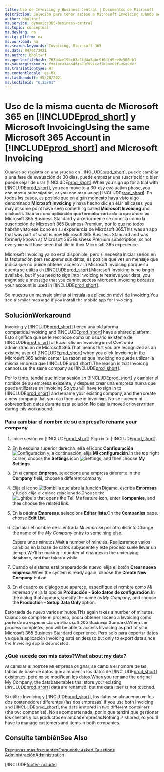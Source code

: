 ```yaml
---
title: Uso de Invoicing y Business Central | Documentos de Microsoft
description: Solución para tener acceso a Microsoft Invoicing cuando se ha registrado en Dynamics 365 Business Central.
author: bholtorf
ms.service: dynamics365-business-central
ms.topic: conceptual
ms.devlang: na
ms.tgt_pltfrm: na
ms.workload: na
ms.search.keywords: Invoicing, Microsoft 365
ms.date: 04/01/2021
ms.author: bholtorf
ms.openlocfilehash: 763b4ae19bc83a1fd4a3abc9d6dfd5ee0c386eb1
ms.sourcegitcommit: f9a190933eadf4608f591e2f1b04c69f1e5c0dc7
ms.translationtype: HT
ms.contentlocale: es-MX
ms.lasthandoff: 05/28/2021
ms.locfileid: "6115701"
---
```

# <a name="using-the-same-microsoft-365-account-in-prod_short-and-microsoft-invoicing"></a><span data-ttu-id="47456-103">Uso de la misma cuenta de Microsoft 365 en [!INCLUDE[prod_short](includes/prod_long.md)] y Microsoft Invoicing</span><span class="sxs-lookup"><span data-stu-id="47456-103">Using the same Microsoft 365 Account in [!INCLUDE[prod_short](includes/prod_long.md)] and Microsoft Invoicing</span></span>
<span data-ttu-id="47456-104">Cuando se registra en una prueba en [!INCLUDE[prod_short](includes/prod_short.md)], puede cambiar a una fase de evaluación de 30 días, puede empezar una suscripción o bien puede dejar de usar [!INCLUDE[prod_short](includes/prod_short.md)].</span><span class="sxs-lookup"><span data-stu-id="47456-104">When you sign up for a trial with [!INCLUDE[prod_short](includes/prod_short.md)], you can move to a 30-day evaluation phase, you can start a subscription, or you can stop using [!INCLUDE[prod_short](includes/prod_short.md)].</span></span> <span data-ttu-id="47456-105">En todos los casos, es posible que en algún momento haya visto algo denominado **Microsoft Invoicing** y haya hecho clic en él.</span><span class="sxs-lookup"><span data-stu-id="47456-105">In all cases, you may at some point have seen something called **Microsoft Invoicing** and clicked it.</span></span> <span data-ttu-id="47456-106">Esta era una aplicación que formaba parte de lo que ahora es Microsoft 365 Business Standard y anteriormente se conocía como la suscripción de Microsoft 365 Business Premium, por lo que no todos habrán visto ese icono en su experiencia de Microsoft 365.</span><span class="sxs-lookup"><span data-stu-id="47456-106">This was an app that was part of what is now Microsoft 365 Business Standard and was formerly known as Microsoft 365 Business Premium subscription, so not everyone will have seen that tile in their Microsoft 365 experience.</span></span>  

<span data-ttu-id="47456-107">Microsoft Invoicing ya no está disponible, pero si necesita iniciar sesión en la facturación para recuperar sus datos, es posible que vea un mensaje que indica que no puede obtener acceso a la Microsoft Invoicing porque su cuenta se utiliza en [!INCLUDE[prod_short](includes/prod_short.md)].</span><span class="sxs-lookup"><span data-stu-id="47456-107">Microsoft Invoicing is no longer available, but if you need to sign into Invoicing to retrieve your data, you might see a message that you cannot access Microsoft Invoicing because your account is used in [!INCLUDE[prod_short](includes/prod_short.md)].</span></span>  

<span data-ttu-id="47456-108">Se muestra un mensaje similar si instala la aplicación móvil de Invoicing.</span><span class="sxs-lookup"><span data-stu-id="47456-108">You see a similar message if you install the mobile app for Invoicing.</span></span>  

## <a name="workaround"></a><span data-ttu-id="47456-109">Solución</span><span class="sxs-lookup"><span data-stu-id="47456-109">Workaround</span></span>
<span data-ttu-id="47456-110">Invoicing y [!INCLUDE[prod_short](includes/prod_short.md)] tienen una plataforma compartida.</span><span class="sxs-lookup"><span data-stu-id="47456-110">Invoicing and [!INCLUDE[prod_short](includes/prod_short.md)] have a shared platform.</span></span> <span data-ttu-id="47456-111">Esto significa que se le reconoce como un usuario existente de [!INCLUDE[prod_short](includes/prod_short.md)] al hacer clic en Invoicing en el Centro de administración de Microsoft 365.</span><span class="sxs-lookup"><span data-stu-id="47456-111">That means that you are recognized as an existing user of [!INCLUDE[prod_short](includes/prod_short.md)] when you click Invoicing in the Microsoft 365 admin center.</span></span> <span data-ttu-id="47456-112">La razón es que Invoicing no puede utilizar la misma empresa que [!INCLUDE[prod_short](includes/prod_short.md)].</span><span class="sxs-lookup"><span data-stu-id="47456-112">The reason is that Invoicing cannot use the same company as [!INCLUDE[prod_short](includes/prod_short.md)].</span></span>  

<span data-ttu-id="47456-113">Por lo tanto, tendrá que iniciar sesión en [!INCLUDE[prod_short](includes/prod_short.md)] y cambiar el nombre de su empresa existente, y después crear una empresa nueva que pueda utilizarse en Invoicing.</span><span class="sxs-lookup"><span data-stu-id="47456-113">So you will have to sign in to [!INCLUDE[prod_short](includes/prod_short.md)] and rename your existing company, and then create a new company that you can then use in Invoicing.</span></span> <span data-ttu-id="47456-114">No se mueven ni sobrescriben datos durante esta solución.</span><span class="sxs-lookup"><span data-stu-id="47456-114">No data is moved or overwritten during this workaround.</span></span>

### <a name="to-rename-your-company"></a><span data-ttu-id="47456-115">Para cambiar el nombre de su empresa</span><span class="sxs-lookup"><span data-stu-id="47456-115">To rename your company</span></span>
1. <span data-ttu-id="47456-116">Inicie sesión en [!INCLUDE[prod_short](includes/prod_short.md)].</span><span class="sxs-lookup"><span data-stu-id="47456-116">Sign in to [!INCLUDE[prod_short](includes/prod_short.md)].</span></span>
2. <span data-ttu-id="47456-117">En la esquina superior derecha, elija el icono **Configuración** ![Configuración](media/ui-experience/settings_icon_small.png "Icono de configuración para el Área de tareas") y, a continuación, elija **Mi configuración**.</span><span class="sxs-lookup"><span data-stu-id="47456-117">In the top right corner, choose the **Settings** icon ![Settings](media/ui-experience/settings_icon_small.png "Settings icon for role center"), and then choose **My Settings**.</span></span>
3. <span data-ttu-id="47456-118">En el campo **Empresa**, seleccione una empresa diferente.</span><span class="sxs-lookup"><span data-stu-id="47456-118">In the **Company** field, choose a different company.</span></span>
4. <span data-ttu-id="47456-119">Elija el icono ![Bombilla que abre la función Dígame](media/ui-search/search_small.png "Dígame qué desea hacer"), escriba **Empresas** y luego elija el enlace relacionado.</span><span class="sxs-lookup"><span data-stu-id="47456-119">Choose the ![Lightbulb that opens the Tell Me feature](media/ui-search/search_small.png "Tell me what you want to do") icon, enter **Companies**, and then choose the related link.</span></span>  
5. <span data-ttu-id="47456-120">En la página **Empresas**, seleccione **Editar lista**.</span><span class="sxs-lookup"><span data-stu-id="47456-120">On the **Companies** page, choose **Edit List**.</span></span>  
6. <span data-ttu-id="47456-121">Cambiar el nombre de la entrada *Mi empresa* por otro distinto.</span><span class="sxs-lookup"><span data-stu-id="47456-121">Change the name of the *My Company* entry to something else.</span></span>  

    <span data-ttu-id="47456-122">Espere unos minutos.</span><span class="sxs-lookup"><span data-stu-id="47456-122">Wait a number of minutes.</span></span> <span data-ttu-id="47456-123">Realizaremos varios cambios en la base de datos subyacente y este proceso suele llevar un tiempo.</span><span class="sxs-lookup"><span data-stu-id="47456-123">We’ll be making a number of changes in the underlying database, and that takes a while.</span></span>
7.  <span data-ttu-id="47456-124">Cuando el sistema está preparado de nuevo, elija el botón **Crear nueva empresa**.</span><span class="sxs-lookup"><span data-stu-id="47456-124">When the system is ready again, choose the **Create New Company** button.</span></span>  
8.  <span data-ttu-id="47456-125">En el cuadro de diálogo que aparece, especifique el nombre como *Mi empresa* y elija la opción **Producción - Solo datos de configuración**.</span><span class="sxs-lookup"><span data-stu-id="47456-125">In the dialog that appears, specify the name as *My Company*, and choose the **Production – Setup Data Only** option.</span></span>  

<span data-ttu-id="47456-126">Esto tarda de nuevo varios minutos.</span><span class="sxs-lookup"><span data-stu-id="47456-126">This again takes a number of minutes.</span></span> <span data-ttu-id="47456-127">Cuando se complete el proceso, podrá obtener acceso a Invoicing como parte de su experiencia de Microsoft 365 Business Standard.</span><span class="sxs-lookup"><span data-stu-id="47456-127">When the process completes, you will be able to access Invoicing as part of your Microsoft 365 Business Standard experience.</span></span> <span data-ttu-id="47456-128">Pero solo para exportar datos ya que la aplicación Invoicing está en desuso.</span><span class="sxs-lookup"><span data-stu-id="47456-128">but only to export data since the Invoicing app is deprecated.</span></span>  

### <a name="what-about-my-data"></a><span data-ttu-id="47456-129">¿Qué sucede con mis datos?</span><span class="sxs-lookup"><span data-stu-id="47456-129">What about my data?</span></span>
<span data-ttu-id="47456-130">Al cambiar el nombre Mi empresa original, se cambia el nombre de las tablas de base de datos que almacenan los datos de [!INCLUDE[prod_short](includes/prod_short.md)] existentes, pero no se modifican los datos.</span><span class="sxs-lookup"><span data-stu-id="47456-130">When you rename the original My Company, the database tables that store your existing [!INCLUDE[prod_short](includes/prod_short.md)] data are renamed, but the data itself is not touched.</span></span>  

<span data-ttu-id="47456-131">Si utiliza Invoicing y [!INCLUDE[prod_short](includes/prod_short.md)], los datos se almacenan en los dos contenedores diferentes (las dos empresas).</span><span class="sxs-lookup"><span data-stu-id="47456-131">If you use both Invoicing and [!INCLUDE[prod_short](includes/prod_short.md)], the data is stored in two different containers (the two companies).</span></span> <span data-ttu-id="47456-132">No se comparte nada, por lo que tendrá que gestionar los clientes y los productos en ambas empresas.</span><span class="sxs-lookup"><span data-stu-id="47456-132">Nothing is shared, so you'll have to manage customers and items in both companies.</span></span>  

## <a name="see-also"></a><span data-ttu-id="47456-133">Consulte también</span><span class="sxs-lookup"><span data-stu-id="47456-133">See Also</span></span>
[<span data-ttu-id="47456-134">Preguntas más frecuentes</span><span class="sxs-lookup"><span data-stu-id="47456-134">Frequently Asked Questions</span></span>](across-faq.yml)  
[<span data-ttu-id="47456-135">Administración</span><span class="sxs-lookup"><span data-stu-id="47456-135">Administration</span></span>](admin-setup-and-administration.md)  


[!INCLUDE[footer-include](includes/footer-banner.md)]